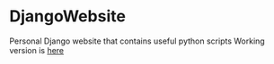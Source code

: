 # DjangoWebsite
Personal Django website that contains useful python scripts
Working version is [here](https://willyfriends.com)
